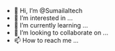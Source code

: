 - 👋 Hi, I’m @SumailaItech
- 👀 I’m interested in ...
- 🌱 I’m currently learning ...
- 💞️ I’m looking to collaborate on ...
- 📫 How to reach me ...

<!---
SumailaItech/SumailaItech is a ✨ special ✨ repository because its `README.md` (this file) appears on your GitHub profile.
You can click the Preview link to take a look at your changes.
--->
